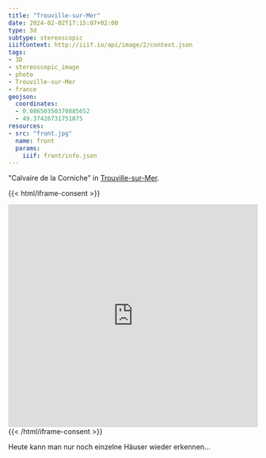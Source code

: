 ```yaml
---
title: "Trouville-sur-Mer"
date: 2024-02-02T17:15:07+02:00
type: 3d
subtype: stereoscopic
iiifContext: http://iiif.io/api/image/2/context.json
tags:
- 3D
- stereoscopic_image
- photo
- Trouville-sur-Mer
- france
geojson:
  coordinates:
  - 0.08650350370885652
  - 49.37426731751075
resources:
- src: "front.jpg"
  name: front
  params:
    iiif: front/info.json
---
```


"Calvaire de la Corniche" in [Trouville-sur-Mer](https://de.wikipedia.org/wiki/Trouville-sur-Mer).
<!--more-->

{{< html/iframe-consent >}}
<iframe src="https://www.google.com/maps/embed?pb=!4v1617527917395!6m8!1m7!1sYqrUpkau3wrkyDQDFT4q-g!2m2!1d49.37426731751075!2d0.08650350370885652!3f256.59808!4f0!5f0.7820865974627469" width="100%" height="450" style="border:0;" allowfullscreen="" loading="lazy"></iframe>
{{< /html/iframe-consent >}}

Heute kann man nur noch einzelne Häuser wieder erkennen...
